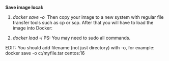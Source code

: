 **Save image local:**
1) _docker save -o <path for generated tar file> <image name>_
Then copy your image to a new system with regular file transfer tools such as cp or scp. After that you will have to load the image into Docker:

2) _docker load -i <path to image tar file>_
PS: You may need to sudo all commands.

EDIT: You should add filename (not just directory) with -o, for example:
docker save -o c:/myfile.tar centos:16

